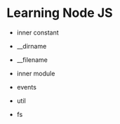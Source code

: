 # Learning Node JS

* inner constant
 * __dirname
 * __filename

* inner module
 * events
 * util
 * fs